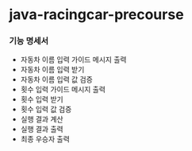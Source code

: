 # java-racingcar-precourse

### 기능 명세서

- 자동차 이름 입력 가이드 메시지 출력
- 자동차 이름 입력 받기
- 자동차 이름 입력 값 검증
- 횟수 입력 가이드 메시지 출력
- 횟수 입력 받기
- 횟수 입력 값 검증
- 실행 결과 계산
- 실행 결과 출력
- 최종 우승자 출력
